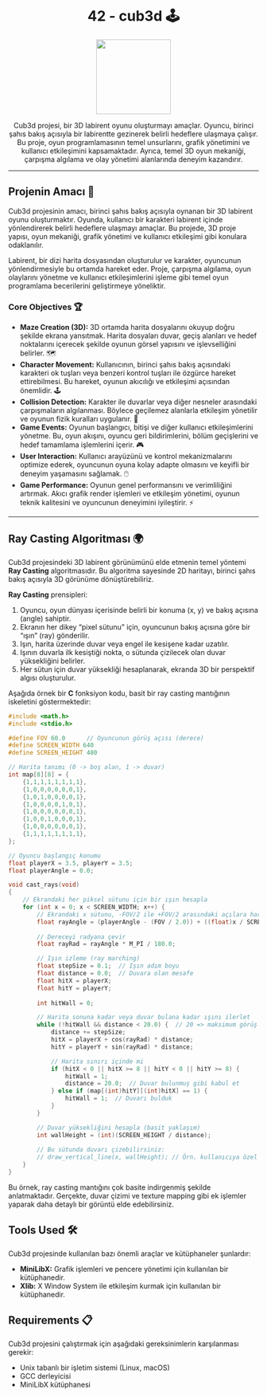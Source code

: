 <!-- Project Title -->
<h1 align="center"> 42 - cub3d 🕹️</h1>

<!-- Project Logo or Image -->
<p align="center">
  <a target="blank"><img src="https://i.hizliresim.com/lc3txl2.png?_gl=1*1ia0uuv*_ga*MTg2MDIyNTgxMC4xNzM0ODc2OTYy*_ga_M9ZRXYS2YN*MTczNDg3Njk2MS4xLjEuMTczNDg3Njk3Ny40NC4wLjA." height="150" width="150" /></a>
</p>

<!-- Project Description -->
<p align="center">
Cub3d projesi, bir 3D labirent oyunu oluşturmayı amaçlar. Oyuncu, birinci şahıs bakış açısıyla bir labirentte gezinerek belirli hedeflere ulaşmaya çalışır. Bu proje, oyun programlamasının temel unsurlarını, grafik yönetimini ve kullanıcı etkileşimini kapsamaktadır. Ayrıca, temel 3D oyun mekaniği, çarpışma algılama ve olay yönetimi alanlarında deneyim kazandırır.
</p>

---

## Projenin Amacı 🎯

Cub3d projesinin amacı, birinci şahıs bakış açısıyla oynanan bir 3D labirent oyunu oluşturmaktır. Oyunda, kullanıcı bir karakteri labirent içinde yönlendirerek belirli hedeflere ulaşmayı amaçlar. Bu projede, 3D proje yapısı, oyun mekaniği, grafik yönetimi ve kullanıcı etkileşimi gibi konulara odaklanılır.

Labirent, bir dizi harita dosyasından oluşturulur ve karakter, oyuncunun yönlendirmesiyle bu ortamda hareket eder. Proje, çarpışma algılama, oyun olaylarını yönetme ve kullanıcı etkileşimlerini işleme gibi temel oyun programlama becerilerini geliştirmeye yöneliktir.

### Core Objectives 🏆

- **Maze Creation (3D):** 3D ortamda harita dosyalarını okuyup doğru şekilde ekrana yansıtmak. Harita dosyaları duvar, geçiş alanları ve hedef noktalarını içerecek şekilde oyunun görsel yapısını ve işlevselliğini belirler. 🗺️
- **Character Movement:** Kullanıcının, birinci şahıs bakış açısındaki karakteri ok tuşları veya benzeri kontrol tuşları ile özgürce hareket ettirebilmesi. Bu hareket, oyunun akıcılığı ve etkileşimi açısından önemlidir. 🕹️
- **Collision Detection:** Karakter ile duvarlar veya diğer nesneler arasındaki çarpışmaların algılanması. Böylece geçilemez alanlarla etkileşim yönetilir ve oyunun fizik kuralları uygulanır. 🚧
- **Game Events:** Oyunun başlangıcı, bitişi ve diğer kullanıcı etkileşimlerini yönetme. Bu, oyun akışını, oyuncu geri bildirimlerini, bölüm geçişlerini ve hedef tamamlama işlemlerini içerir. 🎮
- **User Interaction:** Kullanıcı arayüzünü ve kontrol mekanizmalarını optimize ederek, oyuncunun oyuna kolay adapte olmasını ve keyifli bir deneyim yaşamasını sağlamak. 🖱️
- **Game Performance:** Oyunun genel performansını ve verimliliğini artırmak. Akıcı grafik render işlemleri ve etkileşim yönetimi, oyunun teknik kalitesini ve oyuncunun deneyimini iyileştirir. ⚡

---

## Ray Casting Algoritması 🌍

Cub3d projesindeki 3D labirent görünümünü elde etmenin temel yöntemi **Ray Casting** algoritmasıdır. Bu algoritma sayesinde 2D haritayı, birinci şahıs bakış açısıyla 3D görünüme dönüştürebiliriz.

**Ray Casting** prensipleri:
1. Oyuncu, oyun dünyası içerisinde belirli bir konuma (x, y) ve bakış açısına (angle) sahiptir.
2. Ekranın her dikey “pixel sütunu” için, oyuncunun bakış açısına göre bir “ışın” (ray) gönderilir.
3. Işın, harita üzerinde duvar veya engel ile kesişene kadar uzatılır.
4. Işının duvarla ilk kesiştiği nokta, o sütunda çizilecek olan duvar yüksekliğini belirler.
5. Her sütun için duvar yüksekliği hesaplanarak, ekranda 3D bir perspektif algısı oluşturulur.

Aşağıda örnek bir **C** fonksiyon kodu, basit bir ray casting mantığının iskeletini göstermektedir:

```c
#include <math.h>
#include <stdio.h>

#define FOV 60.0      // Oyuncunun görüş açısı (derece)
#define SCREEN_WIDTH 640
#define SCREEN_HEIGHT 480

// Harita tanımı (0 -> boş alan, 1 -> duvar)
int map[8][8] = {
    {1,1,1,1,1,1,1,1},
    {1,0,0,0,0,0,0,1},
    {1,0,1,0,0,0,0,1},
    {1,0,0,0,0,1,0,1},
    {1,0,0,0,0,0,0,1},
    {1,0,0,1,0,0,0,1},
    {1,0,0,0,0,0,0,1},
    {1,1,1,1,1,1,1,1},
};

// Oyuncu başlangıç konumu
float playerX = 3.5, playerY = 3.5;
float playerAngle = 0.0;

void cast_rays(void)
{
    // Ekrandaki her piksel sütunu için bir ışın hesapla
    for (int x = 0; x < SCREEN_WIDTH; x++) {
        // Ekrandaki x sütunu, -FOV/2 ile +FOV/2 arasındaki açılara haritalanır
        float rayAngle = (playerAngle - (FOV / 2.0)) + ((float)x / SCREEN_WIDTH) * FOV;
        
        // Dereceyi radyana çevir
        float rayRad = rayAngle * M_PI / 180.0;

        // Işın izleme (ray marching)
        float stepSize = 0.1;  // Işın adım boyu
        float distance = 0.0;  // Duvara olan mesafe
        float hitX = playerX;
        float hitY = playerY;
        
        int hitWall = 0;

        // Harita sonuna kadar veya duvar bulana kadar ışını ilerlet
        while (!hitWall && distance < 20.0) {  // 20 => maksimum görüş mesafesi gibi
            distance += stepSize;
            hitX = playerX + cos(rayRad) * distance;
            hitY = playerY + sin(rayRad) * distance;

            // Harita sınırı içinde mi
            if (hitX < 0 || hitX >= 8 || hitY < 0 || hitY >= 8) {
                hitWall = 1;
                distance = 20.0;  // Duvar bulunmuş gibi kabul et
            } else if (map[(int)hitY][(int)hitX] == 1) {
                hitWall = 1;  // Duvarı bulduk
            }
        }

        // Duvar yüksekliğini hesapla (basit yaklaşım)
        int wallHeight = (int)(SCREEN_HEIGHT / distance);
        
        // Bu sütunda duvarı çizebilirsiniz:
        // draw_vertical_line(x, wallHeight); // Örn. kullanıcıya özel bir çizim fonksiyonu
    }
}
```
Bu örnek, ray casting mantığını çok basite indirgenmiş şekilde anlatmaktadır. Gerçekte, duvar çizimi ve texture mapping gibi ek işlemler yaparak daha detaylı bir görüntü elde edebilirsiniz.

## Tools Used 🛠️

Cub3d projesinde kullanılan bazı önemli araçlar ve kütüphaneler şunlardır:

- **MiniLibX:** Grafik işlemleri ve pencere yönetimi için kullanılan bir kütüphanedir.
- **Xlib:** X Window System ile etkileşim kurmak için kullanılan bir kütüphanedir.

## Requirements 📋

Cub3d projesini çalıştırmak için aşağıdaki gereksinimlerin karşılanması gerekir:

- Unix tabanlı bir işletim sistemi (Linux, macOS)
- GCC derleyicisi
- MiniLibX kütüphanesi
